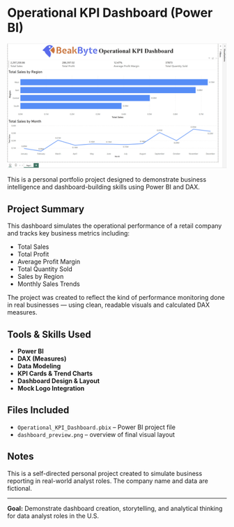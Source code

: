 # Operational KPI Dashboard (Power BI)
![Dashboard Preview](Operational-KPI-Dashboard.png)

This is a personal portfolio project designed to demonstrate business intelligence and dashboard-building skills using Power BI and DAX.

## Project Summary

This dashboard simulates the operational performance of a retail company and tracks key business metrics including:

- Total Sales
- Total Profit
- Average Profit Margin
- Total Quantity Sold
- Sales by Region
- Monthly Sales Trends

The project was created to reflect the kind of performance monitoring done in real businesses — using clean, readable visuals and calculated DAX measures.

## Tools & Skills Used

- **Power BI**
- **DAX (Measures)**
- **Data Modeling**
- **KPI Cards & Trend Charts**
- **Dashboard Design & Layout**
- **Mock Logo Integration**

## Files Included

- `Operational_KPI_Dashboard.pbix` – Power BI project file
- `dashboard_preview.png` – overview of final visual layout

## Notes

This is a self-directed personal project created to simulate business reporting in real-world analyst roles. The company name and data are fictional.

---

**Goal:** Demonstrate dashboard creation, storytelling, and analytical thinking for data analyst roles in the U.S.
